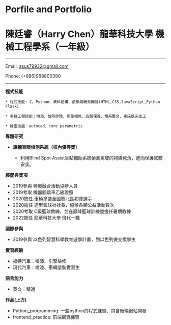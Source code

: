 # Porfile and Portfolio
陳廷睿（Harry Chen）龍華科技大學 機械工程學系（一年級）
============

-------------------     ----------------------------
Email: asus79932@gmail.com

Phone: (+886)968800390
-------------------     ----------------------------
**程式技能**

    * 程式技能: C、Python、資料結構、前後端網頁開發(HTML,CSS,JavaScript,Python Flask)

    * 車輛工程技能：噴漆、故障排除、引擎檢修、底盤保養、電系整合、車床銑床加工
    
    * 繪圖技能：autocad、core parametric
**專題研究**

* **車輛盲眼偵測系統（校內優等獎）**

    * 利用Blind Spot Assist盲點輔助系統偵測駕駛的視線死角，進而保護駕駛安全。

**經歷與獎項**
* 2019參與 特奧融合活動協辦人員
* 2019考取 機器腳踏車乙級證照
* 2020擔任 車輛塗裝全國賽北區初賽選手
* 2020擔任 造型氣球社社長，協辦各類公益活動數次
* 2020考取 C級籃球教練，並在巔峰籃球訓練營擔任暑期教練
* 2022擔任 龍華科技大學 班代一職


**國際參與**
* 2019參與 以色列智慧科學教育遊學計畫，到以色列做交換學生
 
**實習經驗**
* 福特汽車：噴漆、引擎檢修
* 現代汽車：噴漆、車輛塗裝實習生

**語言能力**

* 英文：精通

**作品(上方)**

* Python_programming: 一些python的程式練習、包含後端網站開發
* frontend_practice: 前端網頁練習




